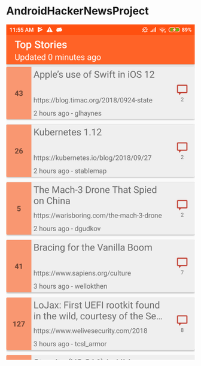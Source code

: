 # AndroidHackerNewsProject


![alt text](https://github.com/anupamchugh/AndroidHackerNewsProject/blob/master/screenshot.png)
